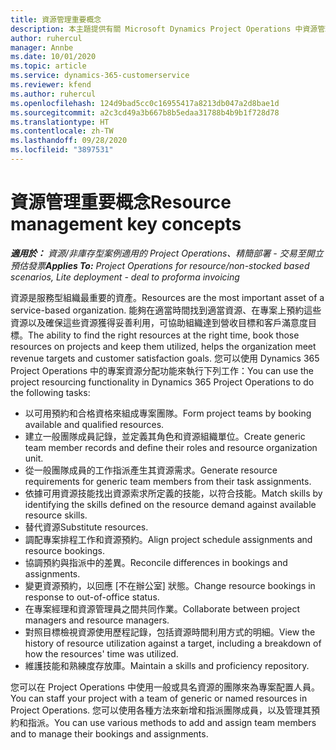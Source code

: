 ```yaml
---
title: 資源管理重要概念
description: 本主題提供有關 Microsoft Dynamics Project Operations 中資源管理功能的資訊。
author: ruhercul
manager: Annbe
ms.date: 10/01/2020
ms.topic: article
ms.service: dynamics-365-customerservice
ms.reviewer: kfend
ms.author: ruhercul
ms.openlocfilehash: 124d9bad5cc0c16955417a8213db047a2d8bae1d
ms.sourcegitcommit: a2c3cd49a3b667b8b5edaa31788b4b9b1f728d78
ms.translationtype: HT
ms.contentlocale: zh-TW
ms.lasthandoff: 09/28/2020
ms.locfileid: "3897531"
---
```

# <a name="resource-management-key-concepts"></a><span data-ttu-id="415ac-103">資源管理重要概念</span><span class="sxs-lookup"><span data-stu-id="415ac-103">Resource management key concepts</span></span>

<span data-ttu-id="415ac-104">_**適用於：** 資源/非庫存型案例適用的 Project Operations、精簡部署 - 交易至開立預估發票_</span><span class="sxs-lookup"><span data-stu-id="415ac-104">_**Applies To:** Project Operations for resource/non-stocked based scenarios, Lite deployment - deal to proforma invoicing_</span></span>

<span data-ttu-id="415ac-105">資源是服務型組織最重要的資產。</span><span class="sxs-lookup"><span data-stu-id="415ac-105">Resources are the most important asset of a service-based organization.</span></span> <span data-ttu-id="415ac-106">能夠在適當時間找到適當資源、在專案上預約這些資源以及確保這些資源獲得妥善利用，可協助組織達到營收目標和客戶滿意度目標。</span><span class="sxs-lookup"><span data-stu-id="415ac-106">The ability to find the right resources at the right time, book those resources on projects and keep them utilized, helps the organization meet revenue targets and customer satisfaction goals.</span></span> <span data-ttu-id="415ac-107">您可以使用 Dynamics 365 Project Operations 中的專案資源分配功能來執行下列工作：</span><span class="sxs-lookup"><span data-stu-id="415ac-107">You can use the project resourcing functionality in Dynamics 365 Project Operations to do the following tasks:</span></span>

- <span data-ttu-id="415ac-108">以可用預約和合格資格來組成專案團隊。</span><span class="sxs-lookup"><span data-stu-id="415ac-108">Form project teams by booking available and qualified resources.</span></span>
- <span data-ttu-id="415ac-109">建立一般團隊成員記錄，並定義其角色和資源組織單位。</span><span class="sxs-lookup"><span data-stu-id="415ac-109">Create generic team member records and define their roles and resource organization unit.</span></span>
- <span data-ttu-id="415ac-110">從一般團隊成員的工作指派產生其資源需求。</span><span class="sxs-lookup"><span data-stu-id="415ac-110">Generate resource requirements for generic team members from their task assignments.</span></span>
- <span data-ttu-id="415ac-111">依據可用資源技能找出資源索求所定義的技能，以符合技能。</span><span class="sxs-lookup"><span data-stu-id="415ac-111">Match skills by identifying the skills defined on the resource demand against available resource skills.</span></span>
- <span data-ttu-id="415ac-112">替代資源</span><span class="sxs-lookup"><span data-stu-id="415ac-112">Substitute resources.</span></span>
- <span data-ttu-id="415ac-113">調配專案排程工作和資源預約。</span><span class="sxs-lookup"><span data-stu-id="415ac-113">Align project schedule assignments and resource bookings.</span></span>
- <span data-ttu-id="415ac-114">協調預約與指派中的差異。</span><span class="sxs-lookup"><span data-stu-id="415ac-114">Reconcile differences in bookings and assignments.</span></span>
- <span data-ttu-id="415ac-115">變更資源預約，以回應 [不在辦公室] 狀態。</span><span class="sxs-lookup"><span data-stu-id="415ac-115">Change resource bookings in response to out-of-office status.</span></span>
- <span data-ttu-id="415ac-116">在專案經理和資源管理員之間共同作業。</span><span class="sxs-lookup"><span data-stu-id="415ac-116">Collaborate between project managers and resource managers.</span></span>
- <span data-ttu-id="415ac-117">對照目標檢視資源使用歷程記錄，包括資源時間利用方式的明細。</span><span class="sxs-lookup"><span data-stu-id="415ac-117">View the history of resource utilization against a target, including a breakdown of how the resources' time was utilized.</span></span>
- <span data-ttu-id="415ac-118">維護技能和熟練度存放庫。</span><span class="sxs-lookup"><span data-stu-id="415ac-118">Maintain a skills and proficiency repository.</span></span>


<span data-ttu-id="415ac-119">您可以在 Project Operations 中使用一般或具名資源的團隊來為專案配置人員。</span><span class="sxs-lookup"><span data-stu-id="415ac-119">You can staff your project with a team of generic or named resources in Project Operations.</span></span> <span data-ttu-id="415ac-120">您可以使用各種方法來新增和指派團隊成員，以及管理其預約和指派。</span><span class="sxs-lookup"><span data-stu-id="415ac-120">You can use various methods to add and assign team members and to manage their bookings and assignments.</span></span> 
